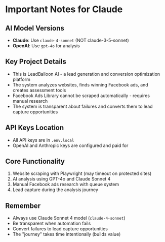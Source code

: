 # Important Notes for Claude

## AI Model Versions
- **Claude**: Use `claude-4-sonnet` (NOT claude-3-5-sonnet)
- **OpenAI**: Use `gpt-4o` for analysis

## Key Project Details
- This is LeadBalloon AI - a lead generation and conversion optimization platform
- The system analyzes websites, finds winning Facebook ads, and creates assessment tools
- Facebook Ads Library cannot be scraped automatically - requires manual research
- The system is transparent about failures and converts them to lead capture opportunities

## API Keys Location
- All API keys are in `.env.local`
- OpenAI and Anthropic keys are configured and paid for

## Core Functionality
1. Website scraping with Playwright (may timeout on protected sites)
2. AI analysis using GPT-4o and Claude Sonnet 4
3. Manual Facebook ads research with queue system
4. Lead capture during the analysis journey

## Remember
- Always use Claude Sonnet 4 model (`claude-4-sonnet`)
- Be transparent when automation fails
- Convert failures to lead capture opportunities
- The "journey" takes time intentionally (builds value)